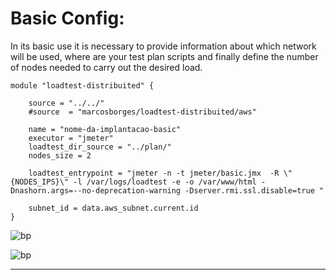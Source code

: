 # Basic Config:

In its basic use it is necessary to provide information about which network will be used, where are your test plan scripts and finally define the number of nodes needed to carry out the desired load.

```hcl
module "loadtest-distribuited" {

    source = "../../"
    #source  = "marcosborges/loadtest-distribuited/aws"

    name = "nome-da-implantacao-basic"
    executor = "jmeter"
    loadtest_dir_source = "../plan/"
    nodes_size = 2

    loadtest_entrypoint = "jmeter -n -t jmeter/basic.jmx  -R \"{NODES_IPS}\" -l /var/logs/loadtest -e -o /var/www/html -Dnashorn.args=--no-deprecation-warning -Dserver.rmi.ssl.disable=true "

    subnet_id = data.aws_subnet.current.id
}
```


![bp](https://github.com/marcosborges/terraform-aws-loadtest-distribuited/raw/master/assets/example-basic.png)


![bp](https://github.com/marcosborges/terraform-aws-loadtest-distribuited/raw/master/assets/jmeter-dashboard.png)


---
